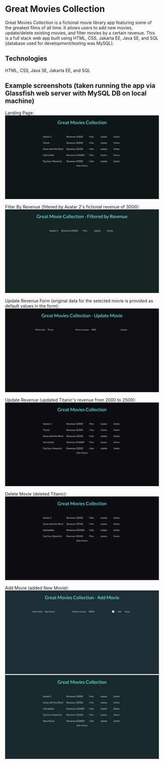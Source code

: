 # Great Movies Collection
Great Movies Collection is a fictional movie library app featuring some of the greatest films of all time. It allows users to add new movies, update/delete existing movies, and filter movies by a certain revenue. This is a full stack web app built using HTML, CSS, Jakarta EE, Java SE, and SQL (database used for development/testing was MySQL).

## Technologies
HTML, CSS, Java SE, Jakarta EE, and SQL

## Example screenshots (taken running the app via Glassfish web server with MySQL DB on local machine)
Landing Page:
![LandingPage](https://github.com/jdouglas9025/great-movies-collection/blob/master/demo-screenshots/LandingPage.png?raw=true)

Filter By Revenue (filtered by Avatar 2's fictional revenue of 3000):
![FilterByRevenue](https://github.com/jdouglas9025/great-movies-collection/blob/master/demo-screenshots/FilterByRevenue.png?raw=true)

Update Revenue Form (original data for the selected movie is provided as default values in the form):
![UpdateRevenueForm](https://github.com/jdouglas9025/great-movies-collection/blob/master/demo-screenshots/UpdateRevenueForm.png?raw=true)

Update Revenue (updated Titanic's revenue from 2000 to 2500):
![UpdateRevenue](https://github.com/jdouglas9025/great-movies-collection/blob/master/demo-screenshots/UpdateRevenue.png?raw=true)

Delete Movie (deleted Titanic):
![DeleteMovie](https://github.com/jdouglas9025/great-movies-collection/blob/master/demo-screenshots/DeleteMovie.png?raw=true)

Add Movie (added New Movie):
![AddMovie1](https://github.com/jdouglas9025/great-movies-collection/blob/master/demo-screenshots/AddMovie1.png?raw=true)
![AddMovie2](https://github.com/jdouglas9025/great-movies-collection/blob/master/demo-screenshots/AddMovie2.png?raw=true)
